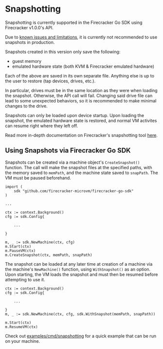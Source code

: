 # Snapshotting

Snapshotting is currently supported in the Firecracker Go SDK using Firecracker v1.0.0's API.

Due to [known issues and limitations](https://github.com/firecracker-microvm/firecracker/blob/firecracker-v1.0/docs/snapshotting/snapshot-support.md#known-issues-and-limitations), it is currently not recommended to use snapshots in production.

Snapshots created in this version only save the following:
- guest memory
- emulated hardware state (both KVM & Firecracker emulated hardware)

Each of the above are saved in its own separate file. Anything else is up to the user to restore (tap devices, drives, etc.).

In particular, drives must be in the same location as they were when loading the snapshot. Otherwise, the API call will fail. Changing said drive file can lead to some unexpected behaviors, so it is recommended to make minimal changes to the drive.

Snapshots can only be loaded upon device startup. Upon loading the snapshot, the emulated hardware state is restored, and normal VM activites can resume right where they left off.

Read more in-depth documentation on Firecracker's snapshotting tool [here](https://github.com/firecracker-microvm/firecracker/blob/firecracker-v1.0/docs/snapshotting/snapshot-support.md).

## Using Snapshots via Firecracker Go SDK

Snapshots can be created via a machine object's `CreateSnapshot()` function. The call will make the snapshot files at the specified paths, with the memory saved to `memPath`, and the machine state saved to `snapPath`. The VM must be paused beforehand.

```
import (
	sdk "github.com/firecracker-microvm/firecracker-go-sdk"
)

...

ctx := context.Background()
cfg := sdk.Config{

    ...

}

m, _ := sdk.NewMachine(ctx, cfg)
m.Start(ctx)
m.PauseVM(ctx)
m.CreateSnapshot(ctx, memPath, snapPath)
```

The snapshot can be loaded at any later time at creation of a machine via the machine's `NewMachine()` function, using `WithSnapshot()` as an option. Upon starting, the VM loads the snapshot and must then be resumed before attempting to use it.

```
ctx := context.Background()
cfg := sdk.Config{

    ...

}
m, _ := sdk.NewMachine(ctx, cfg, sdk.WithSnapshot(memPath, snapPath))

m.Start(ctx)
m.ResumeVM(ctx)
```

Check out [examples/cmd/snapshotting](../examples/cmd/snapshotting) for a quick example that can be run on your machine.
